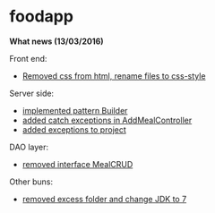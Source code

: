 # foodapp

**What news (13/03/2016)**

Front end:
* [Removed css from html, rename files to css-style](https://github.com/Jurrio/foodapp/commit/3c6037a378692522419859638e2a0f7a9b3831da)

Server side:
* [implemented pattern Builder](https://github.com/Jurrio/foodapp/commit/62b1c706871408575c87e3e39e7fb4101303c57e)
* [added catch exceptions in AddMealController](https://github.com/Jurrio/foodapp/commit/78d8080580720ba4c97c4de2a857fced9146ee1a)
* [added exceptions to project](https://github.com/Jurrio/foodapp/commit/9bcaf7b32c814ce6bd7df7f73b5e07a4ad53f659)

DAO layer:
* [removed interface MealCRUD](https://github.com/Jurrio/foodapp/commit/d35c57a9c54608d26f2c3028a1423bc4197c20ab)

Other buns:
* [removed excess folder and change JDK to 7](https://github.com/Jurrio/foodapp/commit/56c68e877d5a8736845df387407e0bd37a7f4c29)
